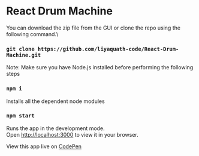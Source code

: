 # React Drum Machine

You can download the zip file from the GUI or clone the repo using the following command.\
### `git clone https://github.com/liyaquath-code/React-Drum-Machine.git`


Note: Make sure you have Node.js installed before performing the following steps

### `npm i`

Installs all the dependent node modules

### `npm start`

Runs the app in the development mode.\
Open [http://localhost:3000](http://localhost:3000) to view it in your browser.

View this app live on [CodePen](https://codepen.io/The-Code-Master/full/ZEXBOEb)